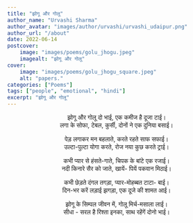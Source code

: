 ```yaml
---
title: "झोगू और गोलू"
author_name: "Urvashi Sharma"
author_avatar: "images/author/urvashi/urvashi_udaipur.png"
author_url: "/about"
date: 2022-06-14
postcover:
    image: "images/poems/golu_jhogu.jpeg"
    imagealt: "झोगू और गोलू"
cover:
    image: "images/poems/golu_jhogu_square.jpeg"
    alt: "papers."
categories: ["Poems"]
tags: ["people", "emotional", "hindi"]
excerpt: "झोगू और गोलू"
---
```

<center>

झोगू और गोलू दो भाई, एक कमीज है दूजा टाई।<br>
लगा के सोफा, टेबल, कुर्सी, दोनों ने एक दुनिया बसाई।

पेड़ लगाकर मन बहलाते, करते रहते साफ सफाई।<br>
उल्टा-पुल्टा योगा करते, रोज नया कुछ करते ट्राई।

कभी प्यार से हंसते-गाते, चिपक के बांटे एक रजाई।<br>
नदी किनारे सैर को जाते, खायें- पियें पकवान मिठाई।

कभी छेड़ते दंगल तगड़ा, प्यार-मोहब्बत टाटा- बाई।<br>
दिन-भर करें लड़ाई झगड़ा, एक दूजे की शामत आई।

झोगू के सिम्पल जीवन में, गोलू मिर्च-मसाला लाई।<br>
सीधा - सरल है रिश्ता इनका, साथ रहेंगें दोनो भाई।

</center>